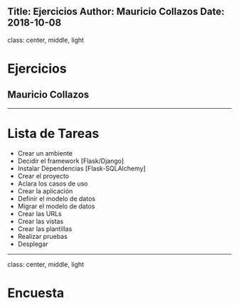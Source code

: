 Title: Ejercicios
Author: Mauricio Collazos
Date: 2018-10-08
![]()
---
class: center, middle, light
# Ejercicios
## Mauricio Collazos
---
# Lista de Tareas
- Crear un ambiente
- Decidir el framework [Flask/Django]
- Instalar Dependencias [Flask-SQLAlchemy]
- Crear el proyecto
- Aclara los casos de uso
- Crear la aplicación
- Definir el modelo de datos
- Migrar el modelo de datos
- Crear las URLs
- Crear las vistas
- Crear las plantillas
- Realizar pruebas
- Desplegar
---
class: center, middle, light
# Encuesta